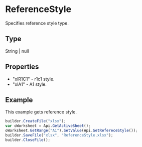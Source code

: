 # ReferenceStyle

Specifies reference style type.

## Type

String &#124; null

## Properties

- "xlR1C1" - r1c1 style.
- "xlA1" - A1 style.

## Example

This example gets reference style.

```javascript
builder.CreateFile("xlsx");
var oWorksheet = Api.GetActiveSheet();
oWorksheet.GetRange("A1").SetValue(Api.GetRefereceStyle());
builder.SaveFile("xlsx", "ReferenceStyle.xlsx");
builder.CloseFile();
```